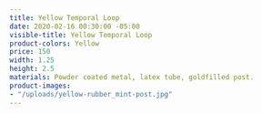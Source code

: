 ```yaml
---
title: Yellow Temporal Loop
date: 2020-02-16 00:30:00 -05:00
visible-title: Yellow Temporal Loop
product-colors: Yellow
price: 150
width: 1.25
height: 2.5
materials: Powder coated metal, latex tube, goldfilled post.
product-images:
- "/uploads/yellow-rubber_mint-post.jpg"
---
```


